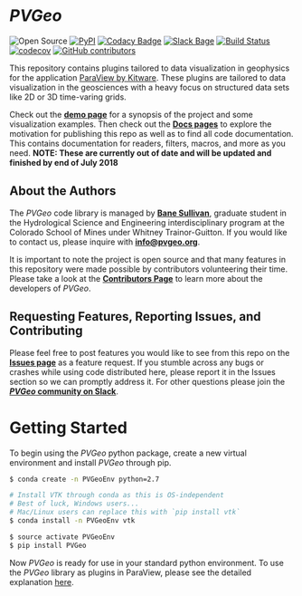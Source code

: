 # *PVGeo*

![Open Source](https://img.shields.io/badge/open--source-yes-brightgreen.svg) [![PyPI](https://img.shields.io/pypi/v/PVGeo.svg)](https://pypi.org/project/PVGeo/) [![Codacy Badge](https://api.codacy.com/project/badge/Grade/4b9e8d0ef37a4f70a2d02c0d53ed096f)](https://www.codacy.com/app/banesullivan/PVGeo?utm_source=github.com&amp;utm_medium=referral&amp;utm_content=OpenGeoVis/PVGeo&amp;utm_campaign=Badge_Grade) [![Slack Bage](http://slack.pvgeo.org/badge.svg)](http://slack.pvgeo.org) [![Build Status](https://travis-ci.org/OpenGeoVis/PVGeo.svg?branch=master)](https://travis-ci.org/OpenGeoVis/PVGeo) [![codecov](https://codecov.io/gh/OpenGeoVis/PVGeo/branch/master/graph/badge.svg)](https://codecov.io/gh/OpenGeoVis/PVGeo/branch/master) [![GitHub contributors](https://img.shields.io/github/contributors/OpenGeoVis/PVGeo.svg)](https://GitHub.com/OpenGeoVis/PVGeo/graphs/contributors/)

This repository contains plugins tailored to data visualization in geophysics for the application [ParaView by Kitware](https://www.paraview.org). These plugins are tailored to data visualization in the geosciences with a heavy focus on structured data sets like 2D or 3D time-varing grids.

Check out the [**demo page**](http://demo.pvgeo.org/) for a synopsis of the project and some visualization examples. Then check out the [**Docs pages**](http://pvgeo.org/) to explore the motivation for publishing this repo as well as to find all code documentation. This contains documentation for readers, filters, macros, and more as you need. **NOTE: These are currently out of date and will be updated and finished by end of July 2018**

## About the Authors
The *PVGeo* code library is managed by [**Bane Sullivan**](http://banesullivan.com), graduate student in the Hydrological Science and Engineering interdisciplinary program at the Colorado School of Mines under Whitney Trainor-Guitton. If you would like to contact us, please inquire with [**info@pvgeo.org**](mailto:info@pvgeo.org).

It is important to note the project is open source and that many features in this repository were made possible by contributors volunteering their time. Please take a look at the [**Contributors Page**](https://github.com/OpenGeoVis/PVGeo/graphs/contributors) to learn more about the developers of *PVGeo*.


## Requesting Features, Reporting Issues, and Contributing
Please feel free to post features you would like to see from this repo on the [**Issues page**](https://github.com/OpenGeoVis/PVGeo/issues) as a feature request. If you stumble across any bugs or crashes while using code distributed here, please report it in the Issues section so we can promptly address it. For other questions please join the [***PVGeo* community on Slack**](http://slack.pvgeo.org).


# Getting Started
To begin using the *PVGeo* python package, create a new virtual environment and install *PVGeo* through pip.

```bash
$ conda create -n PVGeoEnv python=2.7

# Install VTK through conda as this is OS-independent
# Best of luck, Windows users...
# Mac/Linux users can replace this with `pip install vtk`
$ conda install -n PVGeoEnv vtk

$ source activate PVGeoEnv
$ pip install PVGeo
```

Now *PVGeo* is ready for use in your standard python environment. To use the *PVGeo* library as plugins in ParaView, please see the detailed explanation [here](http://pvgeo.org/overview/getting-started/).

